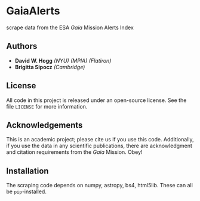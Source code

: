 # GaiaAlerts
scrape data from the ESA *Gaia* Mission Alerts Index

## Authors
- **David W. Hogg** *(NYU) (MPIA) (Flatiron)*
- **Brigitta Sipocz** *(Cambridge)*

## License
All code in this project is released under an open-source license. See the file `LICENSE` for more information.

## Acknowledgements
This is an academic project; please cite us if you use this code. Additionally, if you use the data in any scientific publications, there are acknowledgment and citation requirements from the *Gaia* Mission. Obey!

## Installation
The scraping code depends on numpy, astropy, bs4, html5lib. These can all be `pip`-installed.
